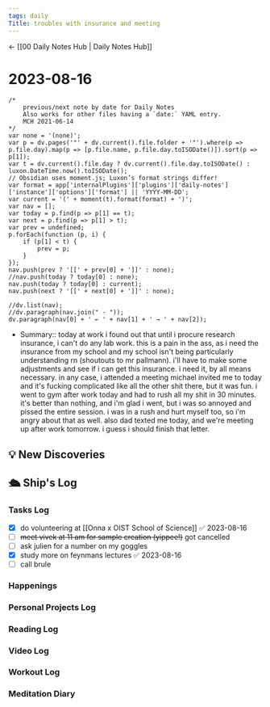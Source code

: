 ```yaml
---
tags: daily
Title: troubles with insurance and meeting
---
```


<- [[00 Daily Notes Hub | Daily Notes Hub]]

# 2023-08-16
```dataviewjs
/*
    previous/next note by date for Daily Notes
    Also works for other files having a `date:` YAML entry.
    MCH 2021-06-14
*/
var none = '(none)';
var p = dv.pages('"' + dv.current().file.folder + '"').where(p => p.file.day).map(p => [p.file.name, p.file.day.toISODate()]).sort(p => p[1]);
var t = dv.current().file.day ? dv.current().file.day.toISODate() : luxon.DateTime.now().toISODate();
// Obsidian uses moment.js; Luxon’s format strings differ!
var format = app['internalPlugins']['plugins']['daily-notes']['instance']['options']['format'] || 'YYYY-MM-DD';
var current = '(' + moment(t).format(format) + ')';
var nav = [];
var today = p.find(p => p[1] == t);
var next = p.find(p => p[1] > t);
var prev = undefined;
p.forEach(function (p, i) {
    if (p[1] < t) {
        prev = p;
    }
});
nav.push(prev ? '[[' + prev[0] + ']]' : none);
//nav.push(today ? today[0] : none);
nav.push(today ? today[0] : current);
nav.push(next ? '[[' + next[0] + ']]' : none);

//dv.list(nav);
//dv.paragraph(nav.join(" · "));
dv.paragraph(nav[0] + ' ← ' + nav[1] + ' → ' + nav[2]);
```
- Summary:: today at work i found out that until i procure research insurance, i can't do any lab work. this is a pain in the ass, as i need the insurance from my school and my school isn't being particularly understanding rn (shoutouts to mr pallmann). i'll have to make some adjustments and see if i can get this insurance. i need it, by all means necessary. in any case, i attended a meeting michael invited me to today and it's fucking complicated like all the other shit there, but it was fun. i went to gym after work today and had to rush all my shit in 30 minutes. it's better than nothing, and i'm glad i went, but i was so annoyed and pissed the entire session. i was in a rush and hurt myself too, so i'm angry about that as well. also dad texted me today, and we're meeting up after work tomorrow. i guess i should finish that letter.

## 💡 New Discoveries



## 🛳️ Ship's Log
### Tasks Log
- [x] do volunteering at [[Onna x OIST School of Science]] ✅ 2023-08-16
- [ ] ~~meet vivek at 11 am for sample creation (yippee!)~~ got cancelled
- [ ] ask julien for a number on my goggles
- [x] study more on feynmans lectures ✅ 2023-08-16
- [ ] call brule
### Happenings

### Personal Projects Log

### Reading Log

### Video Log

### Workout Log

### Meditation Diary
